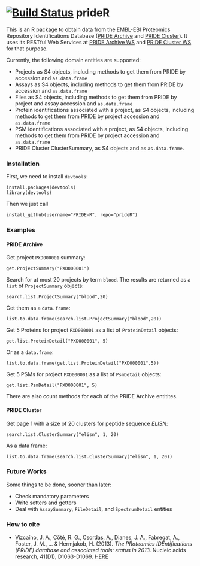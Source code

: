 [![Build Status](https://travis-ci.org/PRIDE-R/prideR.svg)](https://travis-ci.org/PRIDE-R/prideR)
prideR
======

This is an R package to obtain data from the EMBL-EBI Proteomics Repository Identifications Database ([PRIDE Archive](http://www.ebi.ac.uk/pride/archive/) and [PRIDE Cluster](http://wwwdev.ebi.ac.uk/pride/cluster)). It uses its RESTful Web Services at [PRIDE Archive WS](http://www.ebi.ac.uk/pride/ws/archive/) and [PRIDE Cluster WS](http://wwwdev.ebi.ac.uk/pride/ws/archive) for that purpose.  

Currently, the following domain entities are supported:  

* Projects as S4 objects, including methods to get them from PRIDE by accession and `as.data.frame`  
* Assays as S4 objects, including methods to get them from PRIDE by accession and `as.data.frame`  
* Files as S4 objects, including methods to get them from PRIDE by project and assay accession and `as.data.frame`  
* Protein identifications associated with a project, as S4 objects, including methods to get them from PRIDE by project accession and `as.data.frame`  
* PSM identifications associated with a project, as S4 objects, including methods to get them from PRIDE by project accession and `as.data.frame`  
* PRIDE Cluster ClusterSummary, as S4 objects and as `as.data.frame`.  

### Installation  

First, we need to install `devtools`:  

    install.packages(devtools)
    library(devtools)
   
Then we just call  

    install_github(username="PRIDE-R", repo="prideR")

### Examples  

#### PRIDE Archive  

Get project `PXD000001` summary:  

    get.ProjectSummary("PXD000001")

Search for at most 20 projects by term `blood`. The results are returned as a `list` of `ProjectSummary` objects:  

    search.list.ProjectSummary("blood",20)

Get them as a `data.frame`:  

    list.to.data.frame(search.list.ProjectSummary("blood",20))

Get 5 Proteins for project `PXD000001` as a list of `ProteinDetail` objects:  

    get.list.ProteinDetail("PXD000001", 5)

Or as a `data.frame`:  

    list.to.data.frame(get.list.ProteinDetail("PXD000001",5))

Get 5 PSMs for project `PXD000001` as a list of `PsmDetail` objects:  

    get.list.PsmDetail("PXD000001", 5)

There are also count methods for each of the PRIDE Archive entitites.  

#### PRIDE Cluster  

Get page 1 with a size of 20 clusters for peptide sequence *ELISN*:  

    search.list.ClusterSummary("elisn", 1, 20)

As a data frame:  

    list.to.data.frame(search.list.ClusterSummary("elisn", 1, 20))

### Future Works  

Some things to be done, sooner than later:  

- Check mandatory parameters  
- Write setters and getters  
- Deal with `AssaySummary`, `FileDetail`, and `SpectrumDetail` entities  

### How to cite

* Vizcaíno, J. A., Côté, R. G., Csordas, A., Dianes, J. A., Fabregat, A., Foster, J. M., ... & Hermjakob, H. (2013). *The PRoteomics IDEntifications (PRIDE) database and associated tools: status in 2013*. Nucleic acids research, 41(D1), D1063-D1069. [HERE](http://www.nature.com/nbt/journal/v32/n3/full/nbt.2839.html)  

